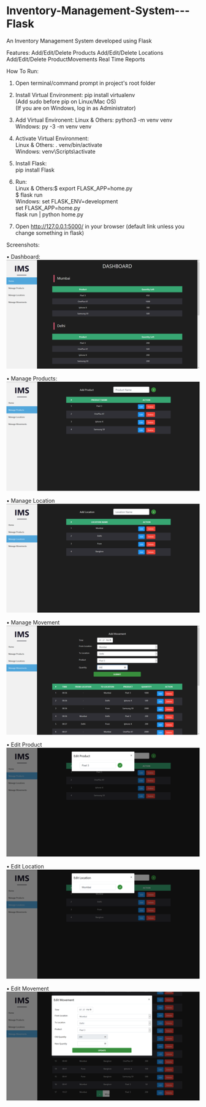 # Inventory-Management-System---Flask
An Inventory Management System developed using Flask

Features:
Add/Edit/Delete Products
Add/Edit/Delete Locations
Add/Edit/Delete ProductMovements
Real Time Reports

How To Run:
1. Open  terminal/command prompt in project's root folder

2. Install Virtual Environment:
pip install virtualenv  
(Add sudo before pip on Linux/Mac OS)  
(If you are on Windows, log in as Administrator)  

2. Add Virtual Environent: 
Linux & Others: python3 -m venv venv  
Windows: py -3 -m venv venv  

3. Activate Virtual Environment:  
Linux & Others: . venv/bin/activate  
Windows: venv\Scripts\activate  
 
4. Install Flask:  
pip install Flask  

5. Run:  
Linux & Others:$ export FLASK_APP=home.py  
$ flask run  
Windows: set FLASK_ENV=development  
set FLASK_APP=home.py  
flask run  | python home.py

6. Open http://127.0.0.1:5000/ in your browser (default link unless you change something in flask)
     

Screenshots:

• Dashboard:
![Dashboard](screenshots/Dashboard.png)

• Manage Products:
![Manage Product](screenshots/Manage_Product.png)

• Manage Location
![Manage Location](screenshots/Manage_Location.png)

• Manage Movement
![Manage Movement](screenshots/Manage_Movement.png)

• Edit Product
![Edit Product](screenshots/Edit_Product.png)

• Edit Location
![Edit Location](screenshots/Edit_Location.png)

• Edit Movement
![Edit Movement](screenshots/Edit_Movement.png)



